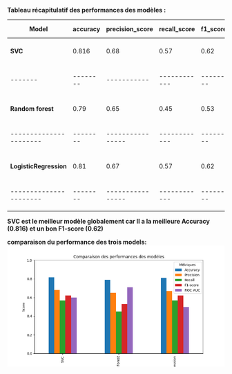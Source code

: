 **Tableau récapitulatif des performances des modèles :**

|Model|accuracy|precision_score |recall_score|f1_score|roc_auc_score|ROC|matrice confusion|
|-----|--------|----------------|------------|--------|-------------|---|---------------|
|**SVC**|0.816|0.68|0.57|0.62|0.60|<img src="SVC/courbe_roc.png" width="150"/>|<img src="SVC/matrice_confusion.png" width="150"/>       |
|-------|--------|-----------|------------|--------|---------------|------------|---------------|
|**Random forest**|0.79|0.65|0.45|0.53|0.71|<img src="RandomForest/curv_roc.png" width="150"/>|<img src="RandomForest/matrice_confusion.png" width="150"/> 
|----------------------|--------|----------------|------------|--------|---------------|------------|---------------|
|**LogisticRegression**|0.81|0.67|0.57|0.62|0.5|<img src="logisticregression/Figure_1.png" width="150"/>|<img src="logisticregression/matrice_confusion.png" width="150"/> 
|----------------------|--------|----------------|------------|--------|---------------|------------|---------------|

**SVC est le meilleur modèle globalement car Il a la meilleure Accuracy (0.816) et un bon F1-score (0.62)**

**comparaison du performance des trois models:**
![comparaison du performance ](bar.png)


